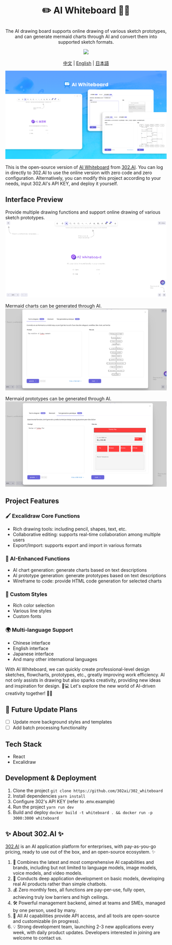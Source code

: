 # <p align="center">✏️ AI Whiteboard 🚀✨</p>

<p align="center">The AI drawing board supports online drawing of various sketch prototypes, and can generate mermaid charts through AI and convert them into supported sketch formats.</p>

<p align="center"><a href="https://302.ai/en/tools/whiteboard/" target="blank"><img src="https://file.302.ai/gpt/imgs/github/20250102/72a57c4263944b73bf521830878ae39a.png" /></a></p >

<p align="center"><a href="README_zh.md">中文</a> | <a href="README.md">English</a> | <a href="README_ja.md">日本語</a></p>

![Interface Preview](docs/302_Whiteboard_en.png)

This is the open-source version of [AI Whiteboard](https://302.ai/en/tools/whiteboard/) from [302.AI](https://302.ai/en/).
You can log in directly to 302.AI to use the online version with zero code and zero configuration.
Alternatively, you can modify this project according to your needs, input 302.AI's API KEY, and deploy it yourself.

## Interface Preview
Provide multiple drawing functions and support online drawing of various sketch prototypes.
![](docs/302_AI_Whiteboard_en_screenshot_01.png)        

Mermaid charts can be generated through AI.
![](docs/302_AI_Whiteboard_en_screenshot_02.png)         

Mermaid prototypes can be generated through AI.
![](docs/302_AI_Whiteboard_en_screenshot_03.png)

## Project Features
### 🖌️ Excalidraw Core Functions
   - Rich drawing tools: including pencil, shapes, text, etc.
   - Collaborative editing: supports real-time collaboration among multiple users
   - Export/Import: supports export and import in various formats

### 🤖 AI-Enhanced Functions
   - AI chart generation: generate charts based on text descriptions
   - AI prototype generation: generate prototypes based on text descriptions
   - Wireframe to code: provide HTML code generation for selected charts

### 🎨 Custom Styles
   - Rich color selection
   - Various line styles
   - Custom fonts

### 🌍 Multi-language Support
  - Chinese interface
  - English interface
  - Japanese interface
  - And many other international languages

With AI Whiteboard, we can quickly create professional-level design sketches, flowcharts, prototypes, etc., greatly improving work efficiency. AI not only assists in drawing but also sparks creativity, providing new ideas and inspiration for design. 🎉💻 Let's explore the new world of AI-driven creativity together! 🌟🚀

## 🚩 Future Update Plans
- [ ] Update more background styles and templates
- [ ] Add batch processing functionality

## Tech Stack
- React
- Excalidraw

## Development & Deployment
1. Clone the project `git clone https://github.com/302ai/302_whiteboard`
2. Install dependencies `yarn install`
3. Configure 302's API KEY (refer to .env.example)
4. Run the project `yarn run dev`
5. Build and deploy `docker build -t whiteboard . && docker run -p 3000:3000 whiteboard`

## ✨ About 302.AI ✨
[302.AI](https://302.ai) is an AI application platform for enterprises, with pay-as-you-go pricing, ready to use out of the box, and an open-source ecosystem. ✨
1. 🧠 Combines the latest and most comprehensive AI capabilities and brands, including but not limited to language models, image models, voice models, and video models.
2. 🚀 Conducts deep application development on basic models, developing real AI products rather than simple chatbots.
3. 💰 Zero monthly fees, all functions are pay-per-use, fully open, achieving truly low barriers and high ceilings.
4. 🛠 Powerful management backend, aimed at teams and SMEs, managed by one person, used by many.
5. 🔗 All AI capabilities provide API access, and all tools are open-source and customizable (in progress).
6. 💡 Strong development team, launching 2-3 new applications every week, with daily product updates. Developers interested in joining are welcome to contact us.
